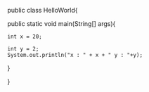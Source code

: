 public class HelloWorld{

public static void main(String[] args){

	int x = 20;

	int y = 2;
	System.out.println("x : " + x + " y : "+y);

}

}

